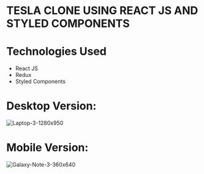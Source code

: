 # TESLA CLONE USING REACT JS AND STYLED COMPONENTS

# Technologies Used
- React JS
- Redux
- Styled Components

# Desktop Version: 
![Laptop-3-1280x950](https://user-images.githubusercontent.com/83190352/182882646-ae49345a-ded5-4604-899d-1f0fc0a2ee85.png)

# Mobile Version:

![Galaxy-Note-3-360x640](https://user-images.githubusercontent.com/83190352/182883088-6d60c3d4-6673-4a4a-b679-8114716939a8.png)
